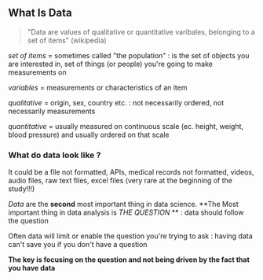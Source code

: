 What Is Data
------------

> "Data are values of qualitative or quantitative varibales, belonging to a set of items" (wikipedia)

*set of items* = sometimes called "the population" : is the set of objects you are interested in, set of things (or people) you're going to make measurements on

*variables* = measurements or characteristics of an item

*qualitative* = origin, sex, country etc. : not necessarily ordered, not necessarily measurements

*quantitative* = usually measured on continuous scale (ec. height, weight, blood pressure) and usually ordered on that scale

### What do data look like ?

It could be a file not formatted, APIs, medical records not formatted, videos, audio files, raw text files, excel files (very rare at the beginning of the study!!!)

*Data* are the **second** most important thing in data science. **The Most important thing in data analysis is *THE QUESTION* ** : data should follow the question

Often data will limit or enable the question you're trying to ask : having data can't save you if you don't have a question

**The key is focusing on the question and not being driven by the fact that you have data**

